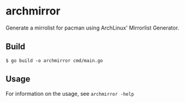 # archmirror

Generate a mirrolist for pacman using ArchLinux' Mirrorlist Generator.

## Build
```
$ go build -o archmirror cmd/main.go
```

## Usage
For information on the usage, see ```archmirror -help```
